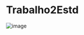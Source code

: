 # Trabalho2Estd
![image](https://user-images.githubusercontent.com/79949114/179427750-d0270db2-29a9-4028-ac31-e6ff496f0522.png)
